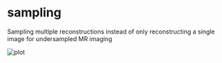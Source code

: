 # sampling
Sampling multiple reconstructions instead of only reconstructing a single image for undersampled MR imaging

![plot](./gifs/gif_vol4_sli140_usfact4_kspns0.gif)
